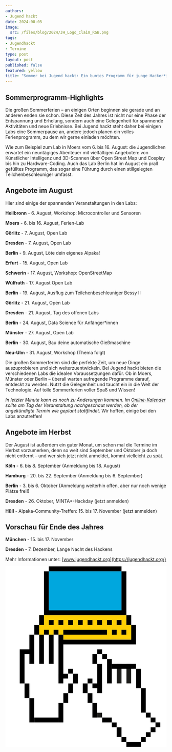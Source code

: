 ```yaml
---
authors:
- Jugend hackt
date: 2024-08-05
image: 
  src: /files/blog/2024/JH_Logo_Claim_RGB.png
tags:
- Jugendhackt
- Termine
type: post
layout: post
published: false
featured: yellow
title: "Sommer bei Jugend hackt: Ein buntes Programm für junge Hacker*innen"
---
```


## Sommerprogramm-Highlights

Die großen Sommerferien – an einigen Orten beginnen sie gerade und an anderen enden sie schon. Diese Zeit des Jahres ist nicht nur eine Phase der Entspannung und Erholung, sondern auch eine Gelegenheit für spannende Aktivitäten und neue Erlebnisse. Bei Jugend hackt steht daher bei einigen Labs eine Sommerpause an, andere jedoch planen ein volles Ferienprogramm, zu dem wir gerne einladen möchten.

Wie zum Beispiel zum Lab in Moers vom 6. bis 16. August: die Jugendlichen erwartet ein neuntägiges Abenteuer mit vielfältigen Angeboten: von Künstlicher Intelligenz und 3D-Scannen über Open Street Map und Cosplay bis hin zu Hardware-Coding. Auch das Lab Berlin hat im August ein prall gefülltes Programm, das sogar eine Führung durch einen stillgelegten Teilchenbeschleuniger umfasst.

## Angebote im August

Hier sind einige der spannenden Veranstaltungen in den Labs:

**Heilbronn** - 6. August, Workshop: Microcontroller und Sensoren

**Moers** - 6. bis 16. August, Ferien-Lab

**Görlitz** - 7. August, Open Lab

**Dresden** - 7. August, Open Lab

**Berlin** - 9. August, Löte dein eigenes Alpaka!

**Erfurt** - 15. August, Open Lab

**Schwerin** - 17. August, Workshop: OpenStreetMap

**Wülfrath** - 17. August Open Lab

**Berlin** - 19. August, Ausflug zum Teilchenbeschleuniger Bessy II

**Görlitz** - 21. August, Open Lab

**Dresden** - 21. August, Tag des offenen Labs

**Berlin** - 24. August, Data Science für Anfänger*innen

**Münster** - 27. August, Open Lab

**Berlin** - 30. August, Bau deine automatische Gießmaschine

**Neu-Ulm** - 31. August, Workshop (Thema folgt)

Die großen Sommerferien sind die perfekte Zeit, um neue Dinge auszuprobieren und sich weiterzuentwickeln. Bei Jugend hackt bieten die verschiedenen Labs die idealen Voraussetzungen dafür. Ob in Moers, Münster oder Berlin – überall warten aufregende Programme darauf, entdeckt zu werden. Nutzt die Gelegenheit und taucht ein in die Welt der Technologie. Auf  tolle Sommerferien voller Spaß und Wissen!

*In letzter Minute kann es noch zu Änderungen kommen. Im [Online-Kalender](https://jugendhackt.org/kalender/) sollte am Tag der Veranstaltung nachgeschaut werden, ob der angekündigte Termin wie geplant stattfindet.* Wir hoffen, einige bei den Labs anzutreffen!

## Angebote im Herbst

Der August ist außerdem ein guter Monat, um schon mal die Termine im Herbst vorzumerken, denn so weit sind September und Oktober ja doch nicht entfernt – und wer sich jetzt nicht anmeldet, kommt vielleicht zu spät. 

**Köln** - 6. bis 8. September (Anmeldung bis 18. August)

**Hamburg** - 20. bis 22. September (Anmeldung bis 6. September)

**Berlin** - 3. bis 6. Oktober (Anmeldung weiterhin offen, aber nur noch wenige Plätze frei!)

**Dresden** - 26. Oktober, MINTA*-Hackday (jetzt anmelden)

**Hüll** - Alpaka-Community-Treffen: 15. bis 17. November (jetzt anmelden)


## Vorschau für Ende des Jahres

**München** - 15. bis 17. November

**Dresden** - 7. Dezember, Lange Nacht des Hackens

Mehr Informationen unter: [www.jugendhackt.org](https://jugendhackt.org/)

![](/files/blog/2024/JH-Illustration-Computer-4C.jpeg) 
